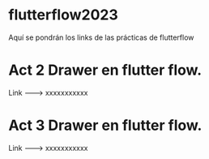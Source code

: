 # flutterflow2023
Aquí se pondrán los links de las prácticas de flutterflow

# Act 2 Drawer en flutter flow.
Link ---> xxxxxxxxxxx

# Act 3 Drawer en flutter flow.
Link ---> xxxxxxxxxxx
